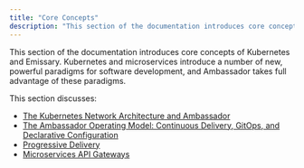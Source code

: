 ```yaml
---
title: "Core Concepts"
description: "This section of the documentation introduces core concepts of Kubernetes and Emissary"
---
```


This section of the documentation introduces core concepts of Kubernetes and Emissary. Kubernetes and microservices introduce a number of new, powerful paradigms for software development, and Ambassador takes full advantage of these paradigms.

This section discusses:

* [The Kubernetes Network Architecture and Ambassador](kubernetes-network-architecture)
* [The Ambassador Operating Model: Continuous Delivery, GitOps, and Declarative Configuration](gitops-continuous-delivery)
* [Progressive Delivery](progressive-delivery)
* [Microservices API Gateways](microservices-api-gateways)
